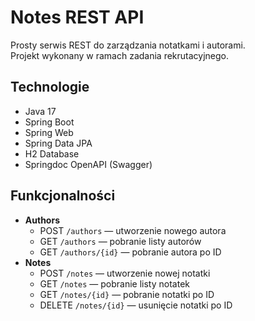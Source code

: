 # Notes REST API

Prosty serwis REST do zarządzania notatkami i autorami.  
Projekt wykonany w ramach zadania rekrutacyjnego.

## Technologie
- Java 17
- Spring Boot
- Spring Web
- Spring Data JPA
- H2 Database
- Springdoc OpenAPI (Swagger)

## Funkcjonalności
- **Authors**
  - POST `/authors` — utworzenie nowego autora
  - GET `/authors` — pobranie listy autorów
  - GET `/authors/{id}` — pobranie autora po ID
- **Notes**
  - POST `/notes` — utworzenie nowej notatki
  - GET `/notes` — pobranie listy notatek
  - GET `/notes/{id}` — pobranie notatki po ID
  - DELETE `/notes/{id}` — usunięcie notatki po ID
